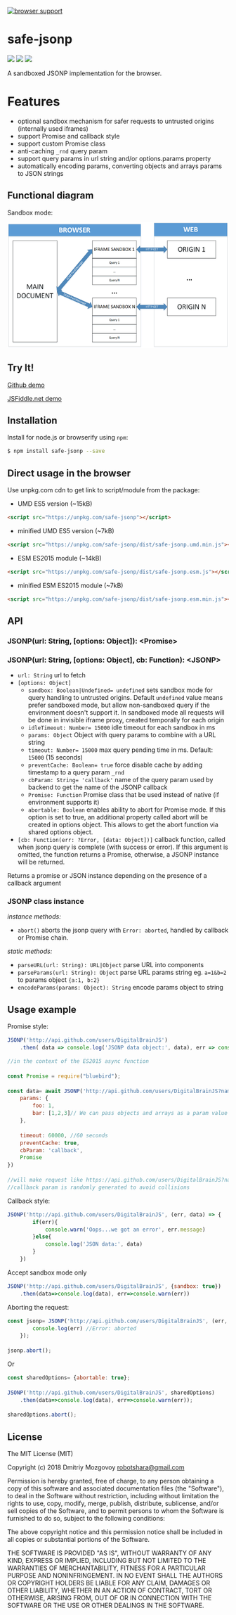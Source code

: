 [![browser support](https://ci.testling.com/DigitalBrainJS/safe-jsonp.png)
](https://ci.testling.com/DigitalBrainJS/safe-jsonp)
# safe-jsonp 

[![](https://badgen.net/bundlephobia/min/safe-jsonp)](https://unpkg.com/safe-jsonp@0.1.5/dist/safe-jsonp.umd.js)
[![](https://badgen.net/bundlephobia/minzip/safe-jsonp)](https://unpkg.com/safe-jsonp@0.1.5/dist/safe-jsonp.umd.js)
[![](https://badgen.net/npm/license/safe-jsonp)](https://unpkg.com/safe-jsonp@0.1.5/dist/safe-jsonp.umd.js)


A sandboxed JSONP implementation for the browser.

# Features
- optional sandbox mechanism for safer requests to untrusted origins (internally used iframes)
- support Promise and callback style
- support custom Promise class
- anti-caching `_rnd` query param
- support query params in url string and/or options.params property
- automatically encoding params, converting objects and arrays params to JSON strings  

## Functional diagram
Sandbox mode: 

![Sandbox functional diagram](https://github.com/DigitalBrainJS/safe-jsonp/raw/master/public/safe-jsonp.png)

## Try It!
[Github demo](http://htmlpreview.github.io/?https://github.com/DigitalBrainJS/safe-jsonp/blob/master/public/index.html)

[JSFiddle.net demo](https://jsfiddle.net/DigitalBrain/ugz5qn0r/10/)

## Installation

Install for node.js or browserify using `npm`:

``` bash
$ npm install safe-jsonp --save
```

## Direct usage in the browser
Use unpkg.com cdn to get link to script/module from the package:
- UMD ES5 version (~15kB)
```html
<script src="https://unpkg.com/safe-jsonp"></script>
```
- minified UMD ES5 version (~7kB)
```html
<script src="https://unpkg.com/safe-jsonp/dist/safe-jsonp.umd.min.js"></script>
```
- ESM ES2015 module (~14kB)
```html
<script src="https://unpkg.com/safe-jsonp/dist/safe-jsonp.esm.js"></script>
```
- minified ESM ES2015 module (~7kB)
```html
<script src="https://unpkg.com/safe-jsonp/dist/safe-jsonp.esm.min.js"></script>
```


## API

### JSONP(url: String, [options: Object]): \<Promise>
### JSONP(url: String, [options: Object], cb: Function): \<JSONP>

  - `url: String` url to fetch
  - `[options: Object]`
      - `sandbox: Boolean|Undefined= undefined` sets sandbox mode for query handling to untrusted origins. 
      Default `undefined` value means prefer sandboxed mode, but allow non-sandboxed query if the environment doesn't 
      support it. In sandboxed mode all requests will be done in invisible iframe proxy, created temporally for each 
      origin 
      - `idleTimeout: Number= 15000` idle timeout for each sandbox in ms
      - `params: Object` Object with query params to combine with a URL string
      - `timeout: Number= 15000` max query pending time in ms. Default: `15000` (15 seconds)
      - `preventCache: Boolean= true` force disable cache by adding timestamp to a query param `_rnd`
      - `cbParam: String= 'callback'` name of the query param used by backend to get the name of the JSONP callback
      - `Promise: Function` Promise class that be used instead of native (if environment supports it)  
      - `abortable: Boolean` enables ability to abort for Promise mode. If this option is set to true, 
      an additional property called abort will be created in options object. 
      This allows to get the abort function via shared options object.  
- `[cb: Function(err: ?Error, [data: Object])]` callback function, called when jsonp query is complete 
(with success or error). 
If this argument is omitted, the function returns a Promise, otherwise, a JSONP instance will be returned.

Returns a promise or JSON instance depending on the presence of a callback argument

### JSONP class instance
*instance methods:*
  - `abort()` aborts the jsonp query with `Error: aborted`, handled by callback or Promise chain.

*static methods:*
  - `parseURL(url: String): URL|Object` parse URL into components
  - `parseParams(url: String): Object` parse URL params string eg. `a=1&b=2` to params object `{a:1, b:2}`
  - `encodeParams(params: Object): String` encode params object to string
  
## Usage example
Promise style:
```javascript
JSONP('http://api.github.com/users/DigitalBrainJS')
    .then( data => console.log('JSONP data object:', data), err => console.warn('Oops...we got an error', err.message))
```

```javascript
//in the context of the ES2015 async function

const Promise = require("bluebird");

const data= await JSONP('http://api.github.com/users/DigitalBrainJS?name=bla&age=23', {
    params: {
        foo: 1,
        bar: [1,2,3]// We can pass objects and arrays as a param value
    },
    
    timeout: 60000, //60 seconds
    preventCache: true,
    cbParam: 'callback',
    Promise
})

//will make request like https://api.github.com/users/DigitalBrainJS?name=bla&age=23&foo=1&bar=%5B1%2C2%2C3%5D&callback=_jsonpvqz.cb0
//callback param is randomly generated to avoid collisions
```   

Callback style:
```javascript
JSONP('http://api.github.com/users/DigitalBrainJS', (err, data) => {
        if(err){
            console.warn('Oops...we got an error', err.message)
        }else{
            console.log('JSON data:', data)
        }    
    })
```

Accept sandbox mode only
```javascript
JSONP('http://api.github.com/users/DigitalBrainJS', {sandbox: true})
    .then(data=>console.log(data), err=>console.warn(err))

```

Aborting the request:
```javascript
const jsonp= JSONP('http://api.github.com/users/DigitalBrainJS', (err, data) => {
        console.log(err) //Error: aborted  
    });
    
jsonp.abort();
```
Or
```javascript
const sharedOptions= {abortable: true};

JSONP('http://api.github.com/users/DigitalBrainJS', sharedOptions)
    .then(data=>console.log(data), err=>console.warn(err));
    
sharedOptions.abort();
```

## License

The MIT License (MIT)

Copyright (c) 2018 Dmitriy Mozgovoy <robotshara@gmail.com>

Permission is hereby granted, free of charge, to any person obtaining a copy of this software and associated documentation files (the "Software"), to deal in the Software without restriction, including without limitation the rights to use, copy, modify, merge, publish, distribute, sublicense, and/or sell copies of the Software, and to permit persons to whom the Software is furnished to do so, subject to the following conditions:

The above copyright notice and this permission notice shall be included in all copies or substantial portions of the Software.

THE SOFTWARE IS PROVIDED "AS IS", WITHOUT WARRANTY OF ANY KIND, EXPRESS OR IMPLIED, INCLUDING BUT NOT LIMITED TO THE WARRANTIES OF MERCHANTABILITY, FITNESS FOR A PARTICULAR PURPOSE AND NONINFRINGEMENT. IN NO EVENT SHALL THE AUTHORS OR COPYRIGHT HOLDERS BE LIABLE FOR ANY CLAIM, DAMAGES OR OTHER LIABILITY, WHETHER IN AN ACTION OF CONTRACT, TORT OR OTHERWISE, ARISING FROM, OUT OF OR IN CONNECTION WITH THE SOFTWARE OR THE USE OR OTHER DEALINGS IN THE SOFTWARE.